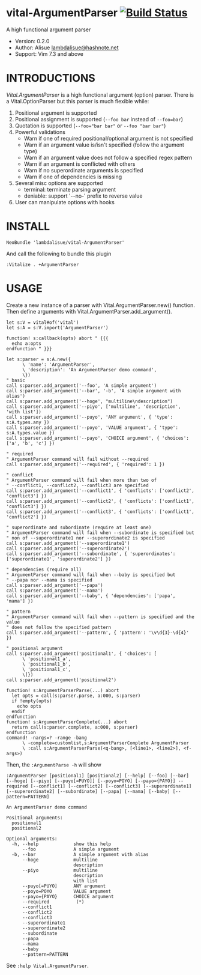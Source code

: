 vital-ArgumentParser  [![Build Status](https://travis-ci.org/lambdalisue/vital-ArgumentParser.svg)](https://travis-ci.org/lambdalisue/vital-ArgumentParser)
==============================================================================
A high functional argument parser

- Version:   0.2.0
- Author:   Alisue <lambdalisue@hashnote.net>
- Support:  Vim 7.3 and above


INTRODUCTIONS
==============================================================================

*Vital.ArgumentParser* is a high functional argument (option) parser.
There is a Vital.OptionParser but this parser is much flexible while:

1.  Positional argument is supported
2.  Positional assignment is supported (`--foo bar` instead of `--foo=bar`)
3.  Quotation is supported (`--foo="bar bar"` or `--foo "bar bar"`)
4.  Powerful validations
    -   Warn if one of required positional/optional argument is not specified
    -   Warn if an argument value is/isn't specified (follow the argument type)
    -   Warn if an argument value does not follow a specified regex pattern
    -   Warn if an argument is conflicted with others
    -   Warn if no superordinate arguments is specified
    -   Warn if one of dependencies is missing
5.  Several misc options are supported
    -   terminal: terminate parsing argument
    -   deniable: support '--no-' prefix to reverse value
6.  User can manipulate options with hooks


INSTALL
==============================================================================

```vim
NeoBundle 'lambdalisue/vital-ArgumentParser'
```

And call the following to bundle this plugin

```vim
:Vitalize . +ArgumentParser
```

USAGE
==============================================================================

Create a new instance of a parser with Vital.ArgumentParser.new() function.
Then define arguments with Vital.ArgumentParser.add_argument().

```vim
let s:V = vital#of('vital')
let s:A = s:V.import('ArgumentParser')

function! s:callback(opts) abort " {{{
  echo a:opts
endfunction " }}}

let s:parser = s:A.new({
      \ 'name': 'ArgumentParser',
      \ 'description': 'An ArgumentParser demo command',
      \})
" basic
call s:parser.add_argument('--foo', 'A simple argument')
call s:parser.add_argument('--bar', '-b', 'A simple argument with alias')
call s:parser.add_argument('--hoge', "multiline\ndescription")
call s:parser.add_argument('--piyo', ['multiline', 'description', 'with list'])
call s:parser.add_argument('--puyo', 'ANY argument', { 'type': s:A.types.any })
call s:parser.add_argument('--poyo', 'VALUE argument', { 'type': s:A.types.value })
call s:parser.add_argument('--payo', 'CHOICE argument', { 'choices': ['a', 'b', 'c'] })

" required
" ArgumentParser command will fail without --required
call s:parser.add_argument('--required', { 'required': 1 })

" conflict
" ArgumentParser command will fail when more than two of
" --conflict1, --conflict2, --conflict3 are specified
call s:parser.add_argument('--conflict1', { 'conflicts': ['conflict2', 'conflict3'] })
call s:parser.add_argument('--conflict2', { 'conflicts': ['conflict1', 'conflict3'] })
call s:parser.add_argument('--conflict3', { 'conflicts': ['conflict1', 'conflict2'] })

" superordinate and subordinate (require at least one)
" ArgumentParser command will fail when --subordinate is specified but
" non of --superordinate1 nor --superordinate2 is specified
call s:parser.add_argument('--superordinate1')
call s:parser.add_argument('--superordinate2')
call s:parser.add_argument('--subordinate', { 'superordinates': ['superordinate1', 'superordinate2'] })

" dependencies (require all)
" ArgumentParser command will fail when --baby is specified but
" --papa nor --mama is specified
call s:parser.add_argument('--papa')
call s:parser.add_argument('--mama')
call s:parser.add_argument('--baby', { 'dependencies': ['papa', 'mama'] })

" pattern
" ArgumentParser command will fail when --pattern is specified and the value
" does not follow the specified pattern
call s:parser.add_argument('--pattern', { 'pattern': '\v\d{3}-\d{4}' })

" positional argument
call s:parser.add_argument('positional1', { 'choices': [
      \ 'positional1_a',
      \ 'positional1_b',
      \ 'positional1_c',
      \]})
call s:parser.add_argument('positional2')

function! s:ArgumentParserParse(...) abort
  let opts = call(s:parser.parse, a:000, s:parser)
  if !empty(opts)
    echo opts
  endif
endfunction
function! s:ArgumentParserComplete(...) abort
  return call(s:parser.complete, a:000, s:parser)
endfunction
command! -nargs=? -range -bang
      \ -complete=customlist,s:ArgumentParserComplete ArgumentParser
      \ :call s:ArgumentParserParse(<q-bang>, [<line1>, <line2>], <f-args>)
```

Then, the `:ArgumentParse -h` will show

```
:ArgumentParser [positional1] [positional2] [--help] [--foo] [--bar] [--hoge] [--piyo] [--puyo[=PUYO]] [--poyo=POYO] [--payo={PAYO}] --required [--conflict1] [--conflict2] [--conflict3] [--superordinate1] [--superordinate2] [--subordinate] [--papa] [--mama] [--baby] [--pattern=PATTERN]

An ArgumentParser demo command

Positional arguments:
  positional1            
  positional2            

Optional arguments:
  -h, --help             show this help
      --foo              A simple argument
  -b, --bar              A simple argument with alias
      --hoge             multiline
                         description
      --piyo             multiline
                         description
                         with list
      --puyo[=PUYO]      ANY argument
      --poyo=POYO        VALUE argument
      --payo={PAYO}      CHOICE argument
      --required          (*)
      --conflict1        
      --conflict2        
      --conflict3        
      --superordinate1   
      --superordinate2   
      --subordinate      
      --papa             
      --mama             
      --baby             
      --pattern=PATTERN  
```

See `:help Vital.ArgumentParser`.
